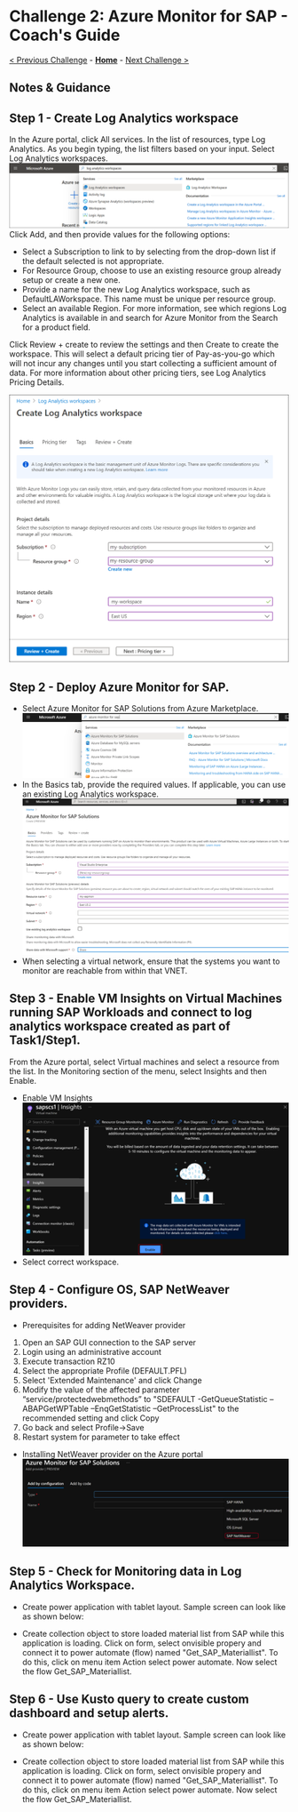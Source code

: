# Challenge 2: Azure Monitor for SAP - Coach's Guide

[< Previous Challenge](./01-SAP-Auto-Deployment.md) - **[Home](README.md)** - [Next Challenge >](./03-SAP-Security.md)

## Notes & Guidance

## Step 1 - **Create Log Analytics workspace**
In the Azure portal, click All services. In the list of resources, type Log Analytics. As you begin typing, the list filters based on your input. Select Log Analytics workspaces.
![Create Workspace](Images/02-Azure-Monitor-Workspace-Create_1.png)
Click Add, and then provide values for the following options:
- Select a Subscription to link to by selecting from the drop-down list if the default selected is not appropriate.
- For Resource Group, choose to use an existing resource group already setup or create a new one.
- Provide a name for the new Log Analytics workspace, such as DefaultLAWorkspace. This name must be unique per resource group.
- Select an available Region. For more information, see which regions Log Analytics is available in and search for Azure Monitor from the Search for a product field.

Click Review + create to review the settings and then Create to create the workspace. This will select a default pricing tier of Pay-as-you-go which will not incur any changes until you start collecting a sufficient amount of data. For more information about other pricing tiers, see Log Analytics Pricing Details.

![Review&Create Worspace](Images/02-Azure-Monitor-Workspace-Create_2.png)

## Step 2 - **Deploy Azure Monitor for SAP.**

- Select Azure Monitor for SAP Solutions from Azure Marketplace.
![Azure Monitor for SAP](Images/02-Azure-Monitor-Create_Monitor-1.png)
- In the Basics tab, provide the required values. If applicable, you can use an existing Log Analytics workspace.
![Azure Monitor for SAP](Images/02-Azure-Monitor-Create_Monitor-2.png)
- When selecting a virtual network, ensure that the systems you want to monitor are reachable from within that VNET.


## Step 3 - Enable VM Insights on Virtual Machines running SAP Workloads and connect to log analytics workspace created as part of Task1/Step1.
From the Azure portal, select Virtual machines and select a resource from the list. In the Monitoring section of the menu, select Insights and then Enable.
- Enable VM Insights
![VM Insights](Images/Challenge2_VM_Insights.png)
- Select correct workspace. 

## Step 4 - Configure OS, SAP NetWeaver providers.

- Prerequisites for adding NetWeaver provider
1. Open an SAP GUI connection to the SAP server
2. Login using an administrative account
3. Execute transaction RZ10
4. Select the appropriate Profile (DEFAULT.PFL)
5. Select 'Extended Maintenance' and click Change
6. Modify the value of the affected parameter “service/protectedwebmethods” to "SDEFAULT -GetQueueStatistic –ABAPGetWPTable –EnqGetStatistic –GetProcessList" to the recommended setting and click Copy
7. Go back and select Profile->Save
8. Restart system for parameter to take effect

- Installing NetWeaver provider on the Azure portal 
![Netweaver](Images/Challenge2_Netweaver.png)

## Step 5 - Check for Monitoring data in Log Analytics Workspace.

- Create power application with tablet layout. Sample screen can look like as shown below:

- Create collection object to store loaded material list from SAP while this application is loading. Click on form, select onvisible propery and connect it to power automate (flow) named "Get_SAP_Materiallist". To do this, click on menu item Action select power automate. Now select the flow Get_SAP_Materiallist.

## Step 6 - Use Kusto query to create custom dashboard and setup alerts.

- Create power application with tablet layout. Sample screen can look like as shown below:

- Create collection object to store loaded material list from SAP while this application is loading. Click on form, select onvisible propery and connect it to power automate (flow) named "Get_SAP_Materiallist". To do this, click on menu item Action select power automate. Now select the flow Get_SAP_Materiallist.
